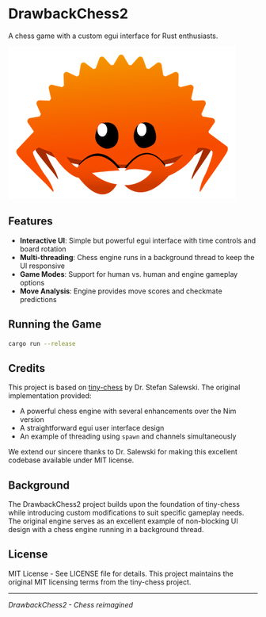 # DrawbackChess2

A chess game with a custom egui interface for Rust enthusiasts.

![Ferris](src/ferris.png)

## Features

* **Interactive UI**: Simple but powerful egui interface with time controls and board rotation
* **Multi-threading**: Chess engine runs in a background thread to keep the UI responsive
* **Game Modes**: Support for human vs. human and engine gameplay options
* **Move Analysis**: Engine provides move scores and checkmate predictions

## Running the Game

```sh
cargo run --release
```

## Credits

This project is based on [tiny-chess](https://github.com/StefanSalewski/tiny-chess) by Dr. Stefan Salewski. The original implementation provided:

- A powerful chess engine with several enhancements over the Nim version
- A straightforward egui user interface design
- An example of threading using `spawn` and channels simultaneously

We extend our sincere thanks to Dr. Salewski for making this excellent codebase available under MIT license.

## Background

The DrawbackChess2 project builds upon the foundation of tiny-chess while introducing custom modifications to suit specific gameplay needs. The original engine serves as an excellent example of non-blocking UI design with a chess engine running in a background thread.

## License

MIT License - See LICENSE file for details. This project maintains the original MIT licensing terms from the tiny-chess project.

---

*DrawbackChess2 - Chess reimagined*
